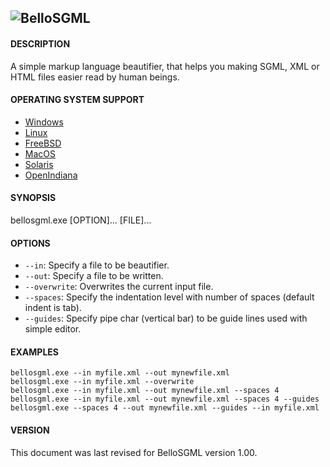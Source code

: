 ![BelloSGML](https://rawgit.com/FreeSource/BelloSGML/master/test/bellosgml.jpg)
---------

#### DESCRIPTION
A simple markup language beautifier, that helps you making SGML, XML or HTML files easier read by human beings.

#### OPERATING SYSTEM SUPPORT

- [Windows](https://github.com/FreeSource/BelloSGML/blob/master/build/windows/bin/bellosgml.exe?raw=true)
- [Linux](https://github.com/FreeSource/BelloSGML/blob/master/build/linux/bin/bellosgml.exe?raw=true)
- [FreeBSD](https://github.com/FreeSource/BelloSGML/blob/master/build/freebsd/bin/bellosgml.exe?raw=true)
- [MacOS](https://github.com/FreeSource/BelloSGML/blob/master/build/macos/bin/bellosgml.exe?raw=true)
- [Solaris](https://github.com/FreeSource/BelloSGML/blob/master/build/solaris/bin/bellosgml.exe?raw=true)
- [OpenIndiana](https://github.com/FreeSource/BelloSGML/blob/master/build/openindiana/bin/bellosgml.exe?raw=true)

#### SYNOPSIS
bellosgml.exe [OPTION]... [FILE]...

#### OPTIONS

- ``--in``: Specify a file to be beautifier.
- ``--out``: Specify a file to be written.
- ``--overwrite``: Overwrites the current input file.
- ``--spaces``: Specify the indentation level with number of spaces (default indent is tab).
- ``--guides``: Specify pipe char (vertical bar) to be guide lines used with simple editor.

#### EXAMPLES

````
bellosgml.exe --in myfile.xml --out mynewfile.xml
bellosgml.exe --in myfile.xml --overwrite
bellosgml.exe --in myfile.xml --out mynewfile.xml --spaces 4
bellosgml.exe --in myfile.xml --out mynewfile.xml --spaces 4 --guides
bellosgml.exe --spaces 4 --out mynewfile.xml --guides --in myfile.xml
````

#### VERSION

This document was last revised for BelloSGML version 1.00.